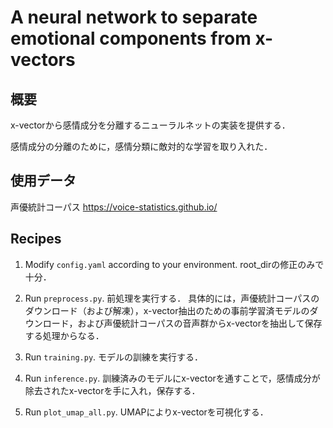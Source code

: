# A neural network to separate emotional components from x-vectors

## 概要
x-vectorから感情成分を分離するニューラルネットの実装を提供する．

感情成分の分離のために，感情分類に敵対的な学習を取り入れた．

## 使用データ
声優統計コーパス https://voice-statistics.github.io/

## Recipes
1. Modify `config.yaml` according to your environment. root_dirの修正のみで十分．

2. Run `preprocess.py`. 前処理を実行する． 具体的には，声優統計コーパスのダウンロード（および解凍），x-vector抽出のための事前学習済モデルのダウンロード，および声優統計コーパスの音声群からx-vectorを抽出して保存する処理からなる．

3. Run `training.py`. モデルの訓練を実行する．

4. Run `inference.py`. 訓練済みのモデルにx-vectorを通すことで，感情成分が除去されたx-vectorを手に入れ，保存する．
5. Run `plot_umap_all.py`. UMAPによりx-vectorを可視化する．
